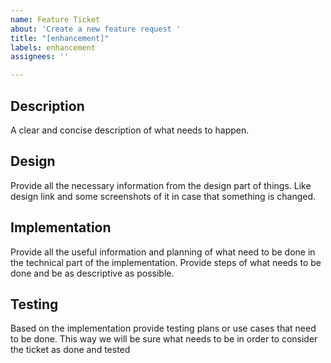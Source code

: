 ```yaml
---
name: Feature Ticket
about: 'Create a new feature request '
title: "[enhancement]"
labels: enhancement
assignees: ''

---
```


## Description 
A clear and concise description of what needs to happen.

## Design
Provide all the necessary information from the design part of things. Like design link and some screenshots of it in case that something is changed.

## Implementation
Provide all the useful information and planning of what need to be done in the technical part of the implementation. Provide steps of what needs to be done and be as descriptive as possible.

## Testing
Based on the implementation provide testing plans or use cases that need to be done. This way we will be sure what needs to be in order to consider the ticket as done and tested
